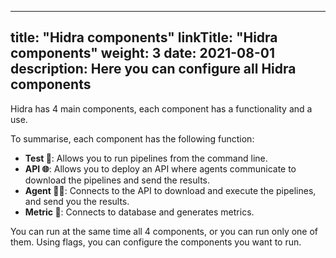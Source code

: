 
---
title: "Hidra components"
linkTitle: "Hidra components"
weight: 3
date: 2021-08-01
description: Here you can configure all Hidra components
---

Hidra has 4 main components, each component has a functionality and a use.

To summarise, each component has the following function:
- **Test 🧪**: Allows you to run pipelines from the command line.
- **API 🌐**: Allows you to deploy an API where agents communicate to download the pipelines and send the results.
- **Agent 👨‍✈️**: Connects to the API to download and execute the pipelines, and send you the results.
- **Metric 👀**: Connects to database and generates metrics.

You can run at the same time all 4 components, or you can run only one of them. Using flags, you can configure the components you want to run.